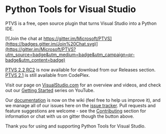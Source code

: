 # Python Tools for Visual Studio

PTVS is a free, open source plugin that turns Visual Studio into a Python IDE. 

[![Join the chat at https://gitter.im/Microsoft/PTVS](https://badges.gitter.im/Join%20Chat.svg)](https://gitter.im/Microsoft/PTVS?utm_source=badge&utm_medium=badge&utm_campaign=pr-badge&utm_content=badge)

[PTVS 2.2 RC2](https://github.com/Microsoft/PTVS/releases/v2.2-rc2) is now available for download from our Releases section. [PTVS 2.1](https://pytools.codeplex.com/releases/view/109707) is still available from CodePlex.

Visit our page on [VisualStudio.com](https://www.visualstudio.com/en-us/explore/python-vs) for an overview and videos, and check out our [Getting Started](http://aka.ms/PTVSTutorial) series on YouTube.

Our [documentation](https://github.com/Microsoft/PTVS/wiki) is now on the wiki (feel free to help us improve it), and we manage all of our issues here on the [issue tracker](http://github.com/Microsoft/PTVS/issues). Pull requests and feature suggestions are welcome - see the [Contributing](https://github.com/Microsoft/PTVS/wiki#contributing) section for information or chat with us on gitter though the button above.

Thank you for using and supporting Python Tools for Visual Studio.
